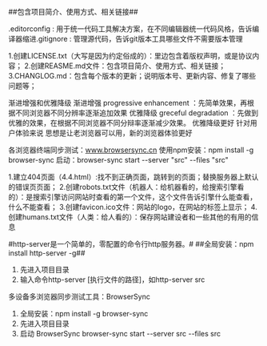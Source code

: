 ##包含项目简介、使用方式、相关链接##


.editorconfig : 用于统一代码工具解决方案，在不同编辑器统一代码风格，告诉编译器缩进.gitignore : 管理源代码，告诉git版本工具哪些文件不需要版本管理

1.创建LICENSE.txt（大写是因为约定俗成的）：里边包含着版权声明，或是协议内容； 2.创建REASME.md文件：包含项目简介、使用方式、相关链接； 3.CHANGLOG.md：包含每个版本的更新；说明版本号、更新内容、修复了哪些问题等；

渐进增强和优雅降级 渐进增强 progressive enhancement ：先简单效果，再根据不同浏览器不同分辨率逐渐追加效果 优雅降级 greceful degradation ：先做到优雅的效果，在根据不同浏览器不同分辩率逐渐减少效果。 优雅降级更好 针对用户体验来说 思想是让老浏览器可以用，新的浏览器体验更好

各浏览器终端同步测试：www.browsersync.cn 使用npm安装：npm install -g browser-sync 启动：browser-sync start --server "src" --files "src"

1.建立404页面（4.4.html）:找不到正确页面，跳转到的页面；替换服务器上默认的错误页页面； 2.创建robots.txt文件（机器人：给机器看的，给搜索引擎看的）：是搜索引擎访问网站时查看的第一个文件，这个文件告诉引擎什么能查看，什么不能查看； 3.创建favicon.ico文件：网站的logo，在网站的标签上显示； 4.创建humans.txt文件（人类：给人看的）：保存网站建设者和一些其他的有用的信息

#http-server是一个简单的，零配置的命令行http服务器。#
##全局安装：npm install http-server -g##
1. 先进入项目目录
2. 输入命令http-server [执行文件的路径]，如http-server src

多设备多浏览器同步测试工具：BrowserSync
1. 全局安装：npm install -g browser-sync
2. 先进入项目目录
3. 启动 BrowserSync browser-sync start --server src --files src
